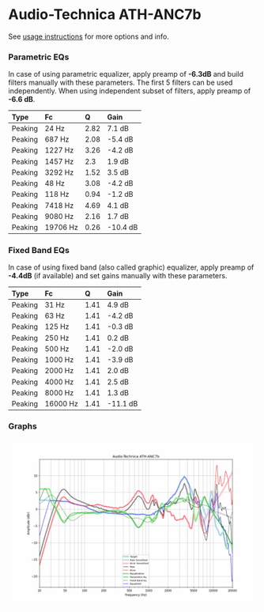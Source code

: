 # Audio-Technica ATH-ANC7b
See [usage instructions](https://github.com/jaakkopasanen/AutoEq#usage) for more options and info.

### Parametric EQs
In case of using parametric equalizer, apply preamp of **-6.3dB** and build filters manually
with these parameters. The first 5 filters can be used independently.
When using independent subset of filters, apply preamp of **-6.6 dB**.

| Type    | Fc       |    Q | Gain     |
|:--------|:---------|:-----|:---------|
| Peaking | 24 Hz    | 2.82 | 7.1 dB   |
| Peaking | 687 Hz   | 2.08 | -5.4 dB  |
| Peaking | 1227 Hz  | 3.26 | -4.2 dB  |
| Peaking | 1457 Hz  | 2.3  | 1.9 dB   |
| Peaking | 3292 Hz  | 1.52 | 3.5 dB   |
| Peaking | 48 Hz    | 3.08 | -4.2 dB  |
| Peaking | 118 Hz   | 0.94 | -1.2 dB  |
| Peaking | 7418 Hz  | 4.69 | 4.1 dB   |
| Peaking | 9080 Hz  | 2.16 | 1.7 dB   |
| Peaking | 19706 Hz | 0.26 | -10.4 dB |

### Fixed Band EQs
In case of using fixed band (also called graphic) equalizer, apply preamp of **-4.4dB**
(if available) and set gains manually with these parameters.

| Type    | Fc       |    Q | Gain     |
|:--------|:---------|:-----|:---------|
| Peaking | 31 Hz    | 1.41 | 4.9 dB   |
| Peaking | 63 Hz    | 1.41 | -4.2 dB  |
| Peaking | 125 Hz   | 1.41 | -0.3 dB  |
| Peaking | 250 Hz   | 1.41 | 0.2 dB   |
| Peaking | 500 Hz   | 1.41 | -2.0 dB  |
| Peaking | 1000 Hz  | 1.41 | -3.9 dB  |
| Peaking | 2000 Hz  | 1.41 | 2.0 dB   |
| Peaking | 4000 Hz  | 1.41 | 2.5 dB   |
| Peaking | 8000 Hz  | 1.41 | 1.3 dB   |
| Peaking | 16000 Hz | 1.41 | -11.1 dB |

### Graphs
![](./Audio-Technica%20ATH-ANC7b.png)